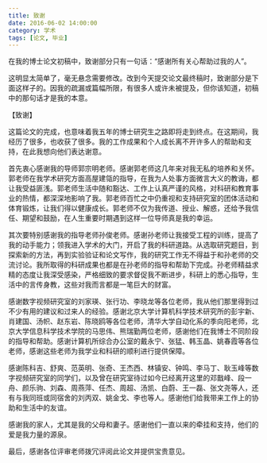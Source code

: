 ```yaml
---
title: 致谢
date: 2016-06-02 14:00:00
category: 学术
tags: [论文, 毕业]
---
```


在我的博士论文初稿中，致谢部分只有一句话：“感谢所有关心帮助过我的人”。

<!--more-->

这明显太简单了，毫无悬念需要修改。改到今天提交论文最终稿时，致谢部分是下面这样子的。因我的疏漏或篇幅所限，有很多人或许未被提及，但你该知道，初稿中的那句话才是我的本意。

【致谢】

这篇论文的完成，也意味着我五年的博士研究生之路即将走到终点。在这期间，我经历了很多，也收获了很多。我的工作成果和个人成长离不开许多人的帮助和支持，在此我想向他们表达谢意。

首先衷心感谢我的导师郭宗明老师。感谢郭老师这几年来对我无私的培养和关怀。郭老师在我学术研究方面高屋建瓴的指导，在我为人处事方面微言大义的教诲，都让我受益匪浅。郭老师生活中随和豁达、工作上认真严谨的风格，对科研和教育事业的热情，都深深地影响了我。郭老师百忙之中仍重视和支持研究室的团体活动和体育锻炼，让我们得以健康成长。郭老师不仅为我传道、授业、解惑，还给予我信任、期望和鼓励，在人生重要时期遇到这样一位导师真是我的幸运。

其次要特别感谢我的指导老师孙俊老师。感谢孙老师让我接受工程的训练，提高了我的动手能力；领我进入学术的大门，开启了我的科研道路。从选取研究题目，到探索新的方法，再到实验验证和论文写作，我的研究工作无不得益于和孙老师的交流讨论。我所取得的科研成果也都是在孙老师的指导和帮助下完成。孙老师精益求精的态度让我深受感染，严格细致的要求督促我不断进步，科研上的悉心指导，生活中的言传身教，这些对我而言都是一笔巨大的财富。

感谢数字视频研究室的刘家瑛、张行功、李晓龙等各位老师，我从他们那里得到过不少有用的建议和过来人的经验。感谢北京大学计算机科学技术研究所的彭宇新、肖建国、汤帜、赵东岩、陈晓鸥等各位老师，清华大学自动化系的季向阳老师，北京大学信息科学技术学院的马思伟、熊瑞勤两位老师，感谢他们在我博士不同阶段的指导和帮助。感谢计算机所综合办公室的戴永宁、张猛、韩玉晶、姚春霞等各位老师，感谢这些老师为我学业和科研的顺利进行提供保障。

感谢陈科吉、舒爽、范英明、张奇、王杰西、林镇安、钟鸣、李马丁、耿玉峰等数字视频研究室的同学们，以及曾在研究室待过如今已经离开这里的邓戬峰、段一舟、颜乐驹、刘森、周燕萍、任杰、周超、汤凯、白蔚、王一磊、张文尧等人，还有与我同班或同宿舍的刘丙双、姚金戈、李也等人。感谢他们给我带来工作上的协助和生活中的友谊。

感谢我的家人，尤其是我的父母和妻子。感谢他们一直以来的牵挂和支持，他们的爱是我力量的源泉。

最后，感谢各位评审老师拨冗评阅此论文并提供宝贵意见。
